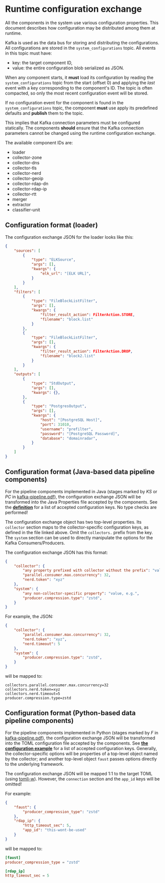 # Runtime configuration exchange

All the components in the system use various configuration properties. This document describes how configuration may be distributed among them at runtime.

Kafka is used as the data bus for storing and distributing the configurations. All configurations are stored in the `system_configurations` topic. All events in this topic must have:
- key: the target component ID,
- value: the entire configuration blob serialized as JSON.

When any component starts, it **must** load its configuration by reading the `system_configurations` topic from the start (offset 0) and applying the *last* event with a key corresponding to the component's ID. The topic is often compacted, so only the most recent configuration event will be stored.

If no configuration event for the component is found in the `system_configurations` topic, the component **must** use apply its predefined defaults and **publish** them to the topic.

This implies that Kafka connection parameters must be configured statically. The components **should** ensure that the Kafka connection parameters cannot be changed using the runtime configuration exchange.

The available component IDs are:
- loader
- collector-zone
- collector-dns
- collector-tls
- collector-nerd
- collector-geoip
- collector-rdap-dn
- collector-rdap-ip
- collector-rtt
- merger
- extractor
- classifier-unit

## Configuration format (loader)

The configuration exchange JSON for the loader looks like this:
```json
{
    "sources": [
        {
            "type": "ELKSource",
            "args": [],
            "kwargs": {
                "elk_url": "[ELK URL]",
            }
        }
    ],
    "filters": [
        {
            "type": "FileBlockListFilter",
            "args": [],
            "kwargs": {
                "filter_result_action": FilterAction.STORE,
                "filename": "block.list"
            }
        },
        {
            "type": "FileBlockListFilter",
            "args": [],
            "kwargs": {
                "filter_result_action": FilterAction.DROP,
                "filename": "block2.list"
            }
        }
    ],
    "outputs": [
        {
            "type": "StdOutput",
            "args": [],
            "kwargs": {},
        },
        {
            "type": "PostgresOutput",
            "args": [],
            "kwargs": {
                "host": "[PostgreSQL Host]",
                "port": 31010,
                "username": "prefilter",
                "password": "[PostgreSQL Password]",
                "database": "domainradar",
            }
        }
    ]
}
```

## Configuration format (Java-based data pipeline components)

For the pipeline components implemented in Java (stages marked by _KS_ or _PC_ in [kafka-pipeline.pdf](img/kafka-pipeline.pdf)), the configuration exchange JSON will be transformed into the Java Properties file accepted by the components. See the [**definition**](https://github.com/nesfit/domainradar-colext/blob/main/java_pipeline/common/src/main/java/cz/vut/fit/domainradar/CollectorConfig.java) for a list of accepted configuration keys. No type checks are performed!

The configuration exchange object has two top-level properties. Its `collector` section maps to the collector-specific configuration keys, as defined in the file linked above. Omit the `collectors.` prefix from the key. \
The `system` section can be used to directly manipulate the options for the Kafka Consumers/Producers. 


The configuration exchange JSON has this format:
```json
{
    "collector": {
        "any property prefixed with collector without the prefix": "value, e.g.",
        "parallel.consumer.max.concurrency": 32,
        "nerd.token": "xyz"
    },
    "system": {
        "any non-collector-specific property": "value, e.g.",
        "producer.compression.type": "zstd",
    }
}
```

For example, the JSON:
```json
{
    "collector": {
        "parallel.consumer.max.concurrency": 32,
        "nerd.token": "xyz",
        "nerd.timeout": 5
    },
    "system": {
        "producer.compression.type": "zstd",
    }
}
```
will be mapped to:
```properties
collectors.parallel.consumer.max.concurrency=32
collectors.nerd.token=xyz
collectors.nerd.timeout=5
producer.compression.type=zstd
```

## Configuration format (Python-based data pipeline components)

For the pipeline components implemented in Python (stages marked by _F_ in [kafka-pipeline.pdf](img/kafka-pipeline.pdf)), the configuration exchange JSON will be transformed into the TOML configuration file accepted by the components. See [**the configuration example**](https://github.com/nesfit/domainradar-colext/blob/main/python_pipeline/config.example.toml) for a list of accepted configuration keys. Generally, the collector-specific options will be properties of a top-level object named by the collector; and another top-level object `faust` passes options directly to the underlying framework.

The configuration exchange JSON will be mapped 1:1 to the target TOML (using [tomli-w](https://pypi.org/project/tomli-w)). However, the `connection` section and the `app_id` keys will be omitted! 

For example:
```json
{
    "faust": {
        "producer_compression_type": "zstd"
    },
    "rdap_ip": {
        "http_timeout_sec": 5,
        "app_id": "this-wont-be-used"
    }
}
```
will be mapped to:
```toml
[faust]
producer_compression_type = "zstd"

[rdap_ip]
http_timeout_sec = 5
```
